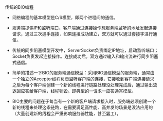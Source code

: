 传统的BIO编程
- 网络编程的基本模型是C/S模型，即两个进程间的通信。

- 服务端提供IP和监听端口，客户端通过连接操作想服务端监听的地址发起连接请求，通过三次握手连接，如果连接成功建立，双方就可以通过套接字进行通信。

- 传统的同步阻塞模型开发中，ServerSocket负责绑定IP地址，启动监听端口；Socket负责发起连接操作。连接成功后，双方通过输入和输出流进行同步阻塞式通信。 

- 简单的描述一下BIO的服务端通信模型：采用BIO通信模型的服务端，通常由一个独立的Acceptor线程负责监听客户端的连接，它接收到客户端连接请求之后为每个客户端创建一个新的线程进行链路处理没处理完成后，通过输出流返回应答给客户端，线程销毁。即典型的一请求一应答通宵模型。

- BIO主要的问题在于每当有一个新的客户端请求接入时，服务端必须创建一个新的线程来处理这条链路，在需要满足高性能、高并发的场景是没法应用的（大量创建新的线程会严重影响服务器性能，甚至罢工）。
